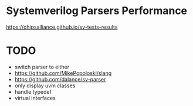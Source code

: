 # Systemverilog Parsers Performance
https://chipsalliance.github.io/sv-tests-results

# TODO
 - switch parser to either
  - https://github.com/MikePopoloski/slang
  - https://github.com/dalance/sv-parser
 - only display uvm classes
 - handle typedef
 - virtual interfaces
